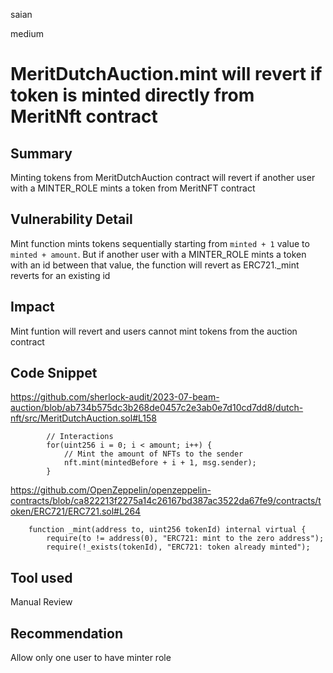 saian

medium

# MeritDutchAuction.mint will revert if token is minted directly from MeritNft contract

## Summary

Minting tokens from MeritDutchAuction contract will revert if another user with a MINTER_ROLE mints a token from MeritNFT contract 

## Vulnerability Detail

Mint function mints tokens sequentially starting from `minted + 1` value to `minted + amount`. But if another user with a MINTER_ROLE mints a token with an id between that value, the function will revert as ERC721._mint reverts for an existing id 

## Impact

Mint funtion will revert and users cannot mint tokens from the auction contract

## Code Snippet

https://github.com/sherlock-audit/2023-07-beam-auction/blob/ab734b575dc3b268de0457c2e3ab0e7d10cd7dd8/dutch-nft/src/MeritDutchAuction.sol#L158

```solidity
        // Interactions
        for(uint256 i = 0; i < amount; i++) {
            // Mint the amount of NFTs to the sender
            nft.mint(mintedBefore + i + 1, msg.sender);
        }
```
https://github.com/OpenZeppelin/openzeppelin-contracts/blob/ca822213f2275a14c26167bd387ac3522da67fe9/contracts/token/ERC721/ERC721.sol#L264

```solidity
    function _mint(address to, uint256 tokenId) internal virtual {
        require(to != address(0), "ERC721: mint to the zero address");
        require(!_exists(tokenId), "ERC721: token already minted");
```
## Tool used

Manual Review

## Recommendation

Allow only one user to have minter role

